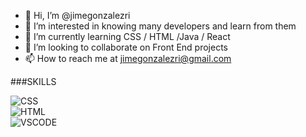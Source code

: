 - 👋 Hi, I’m @jimegonzalezri
- 👀 I’m interested in knowing many developers and learn from them
- 🌱 I’m currently learning CSS / HTML /Java / React
- 💞️ I’m looking to collaborate on Front End projects
- 📫 How to reach me at jimegonzalezri@gmail.com

<!---
jimegonzalezri/jimegonzalezri is a ✨ special ✨ repository because its `README.md` (this file) appears on your GitHub profile.
You can click the Preview link to take a look at your changes.
--->

###SKILLS

![CSS](https://img.shields.io/badge/css-green?style=for-the-badge&logo=css3&logoColor=white&labelColor=101010)</br>
![HTML](https://img.shields.io/badge/HTML-blue?style=for-the-badge&logo=html5&logoColor=white&labelColor=101010)</br>
![VSCODE](https://img.shields.io/badge/Visual-Studio-Code-yellow?style=for-the-badge&logo=visualstudiocode&logoColor=white&labelColor=101010)</br>

